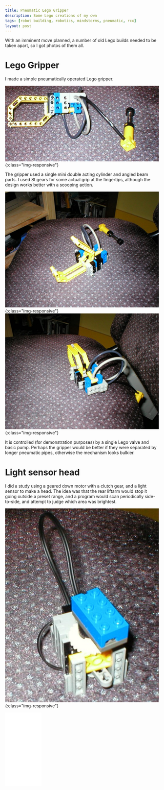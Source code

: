 ```yaml
---
title: Pneumatic Lego Gripper
description: Some Lego creations of my own
tags: [robot building, robotics, mindstorms, pneumatic, rcx]
layout: post
---
```

With an imminent move planned, a number of old Lego builds needed to be taken apart, so I got photos of them all.

# Lego Gripper

I made a simple pneumatically operated Lego gripper.

![](/galleries/2005-05-04-an-old-pneumatic-gripper/p1010001.jpg){:class="img-responsive"}

The gripper used a single mini double acting cylinder and angled beam parts. I used 8t gears for some actual grip at the fingertips, although the design works better with a scooping action.

![](/galleries/2005-05-04-an-old-pneumatic-gripper/p1010002.jpg){:class="img-responsive"}
![](/galleries/2005-05-04-an-old-pneumatic-gripper/p1010003.jpg){:class="img-responsive"}

It is controlled (for demonstration purposes) by a single Lego valve and basic pump. Perhaps the gripper would be better if they were separated by longer pneumatic pipes, otherwise the mechanism looks bulkier.

# Light sensor head

I did a study using a geared down motor with a clutch gear, and a light sensor to make a head. 
The idea was that the rear liftarm would stop it going outside a preset range, and a program would scan periodically side-to-side, and attempt to judge which area was brightest.

![](/galleries/2005-05-04-an-old-pneumatic-gripper/p1010004.jpg){:class="img-responsive"}

<iframe style="width:120px;height:240px;" marginwidth="0" marginheight="0" scrolling="no" frameborder="0" src="//ws-eu.amazon-adsystem.com/widgets/q?ServiceVersion=20070822&OneJS=1&Operation=GetAdHtml&MarketPlace=GB&source=ss&ref=as_ss_li_til&ad_type=product_link&tracking_id=orionrobots-21&language=en_GB&marketplace=amazon&region=GB&placement=B082WD5YV9&asins=B082WD5YV9&linkId=beb70788ccaaea84a7820473034e4cd9&show_border=true&link_opens_in_new_window=true"></iframe>